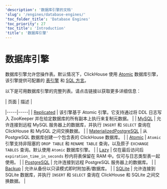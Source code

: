 ```yaml
---
'description': '数据库引擎的文档'
'slug': '/engines/database-engines/'
'toc_folder_title': 'Database Engines'
'toc_priority': 27
'toc_title': 'Introduction'
'title': '数据库引擎'
---
```



# 数据库引擎

数据库引擎允许您操作表。默认情况下，ClickHouse 使用 [Atomic](../../engines/database-engines/atomic.md) 数据库引擎，该引擎提供可配置的 [表引擎](../../engines/table-engines/index.md) 和 [SQL 方言](../../sql-reference/syntax.md)。

以下是可用数据库引擎的完整列表。请点击链接以获取更多详细信息：

<!-- The table of contents table for this page is automatically generated by 
https://github.com/ClickHouse/clickhouse-docs/blob/main/scripts/autogenerate-table-of-contents.sh
from the YAML front matter fields: slug, description, title.

If you've spotted an error, please edit the YML frontmatter of the pages themselves.
--> | 页面 | 描述 |
|-----|-----|
| [Replicated](/engines/database-engines/replicated) | 该引擎基于 Atomic 引擎。它支持通过将 DDL 日志写入 ZooKeeper 并在给定数据库的所有副本上执行来复制元数据。 |
| [MySQL](/engines/database-engines/mysql) | 允许连接到远程 MySQL 服务器上的数据库，并执行 `INSERT` 和 `SELECT` 查询在 ClickHouse 和 MySQL 之间交换数据。 |
| [MaterializedPostgreSQL](/engines/database-engines/materialized-postgresql) | 从 PostgreSQL 数据库创建一个包含表的 ClickHouse 数据库。 |
| [Atomic](/engines/database-engines/atomic) | `Atomic` 引擎支持非阻塞的 `DROP TABLE` 和 `RENAME TABLE` 查询，以及原子 `EXCHANGE TABLES` 查询。默认使用 `Atomic` 数据库引擎。 |
| [Lazy](/engines/database-engines/lazy) | 仅在最后访问后 `expiration_time_in_seconds` 秒内将表保留在 RAM 中。仅可与日志类型表一起使用。 |
| [PostgreSQL](/engines/database-engines/postgresql) | 允许连接到远程 PostgreSQL 服务器上的数据库。 |
| [Backup](/engines/database-engines/backup) | 允许从备份以只读模式即时附加表/数据库。 |
| [SQLite](/engines/database-engines/sqlite) | 允许连接到 SQLite 数据库，并执行 `INSERT` 和 `SELECT` 查询在 ClickHouse 和 SQLite 之间交换数据。 |
